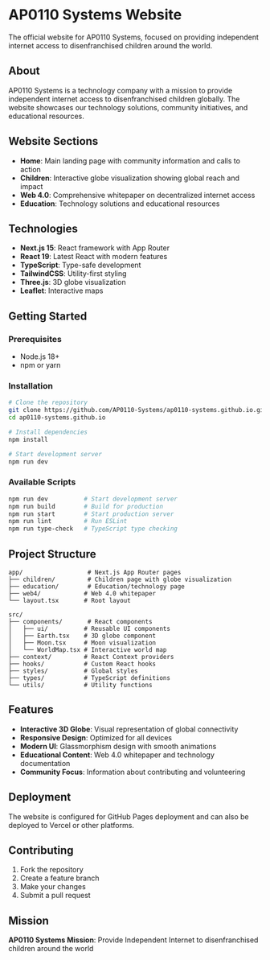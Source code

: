 # AP0110 Systems Website

The official website for AP0110 Systems, focused on providing independent internet access to disenfranchised children around the world.

## About

AP0110 Systems is a technology company with a mission to provide independent internet access to disenfranchised children globally. The website showcases our technology solutions, community initiatives, and educational resources.

## Website Sections

- **Home**: Main landing page with community information and calls to action
- **Children**: Interactive globe visualization showing global reach and impact
- **Web 4.0**: Comprehensive whitepaper on decentralized internet access
- **Education**: Technology solutions and educational resources

## Technologies

- **Next.js 15**: React framework with App Router
- **React 19**: Latest React with modern features
- **TypeScript**: Type-safe development
- **TailwindCSS**: Utility-first styling
- **Three.js**: 3D globe visualization
- **Leaflet**: Interactive maps

## Getting Started

### Prerequisites
- Node.js 18+
- npm or yarn

### Installation
```bash
# Clone the repository
git clone https://github.com/AP0110-Systems/ap0110-systems.github.io.git
cd ap0110-systems.github.io

# Install dependencies
npm install

# Start development server
npm run dev
```

### Available Scripts
```bash
npm run dev          # Start development server
npm run build        # Build for production
npm run start        # Start production server
npm run lint         # Run ESLint
npm run type-check   # TypeScript type checking
```

## Project Structure

```
app/                  # Next.js App Router pages
├── children/         # Children page with globe visualization
├── education/        # Education/technology page
├── web4/            # Web 4.0 whitepaper
└── layout.tsx       # Root layout

src/
├── components/       # React components
│   ├── ui/          # Reusable UI components
│   ├── Earth.tsx    # 3D globe component
│   ├── Moon.tsx     # Moon visualization
│   └── WorldMap.tsx # Interactive world map
├── context/         # React Context providers
├── hooks/           # Custom React hooks
├── styles/          # Global styles
├── types/           # TypeScript definitions
└── utils/           # Utility functions
```

## Features

- **Interactive 3D Globe**: Visual representation of global connectivity
- **Responsive Design**: Optimized for all devices
- **Modern UI**: Glassmorphism design with smooth animations
- **Educational Content**: Web 4.0 whitepaper and technology documentation
- **Community Focus**: Information about contributing and volunteering

## Deployment

The website is configured for GitHub Pages deployment and can also be deployed to Vercel or other platforms.

## Contributing

1. Fork the repository
2. Create a feature branch
3. Make your changes
4. Submit a pull request

## Mission

**AP0110 Systems Mission**: Provide Independent Internet to disenfranchised children around the world